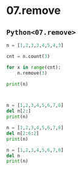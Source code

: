 # 07.remove

## `Python<07.remove>`
```py
n = [1,2,3,3,4,5,4,3]

cnt = n.count(3)

for x in range(cnt):
    n.remove(3)

print(n)



n = [1,2,3,4,5,6,7,8]
del n[2:]
print(n)

n = [1,2,3,4,5,6,7,8]
del n[2:6:2]
print(n)

n = [1,2,3,4,5,6,7,8]
del n
print(n)
```


